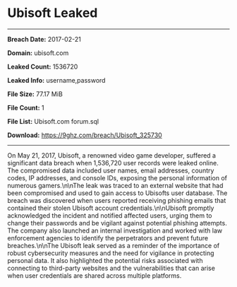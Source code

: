 # Ubisoft Leaked

------------
**Breach Date:** 2017-02-21

**Domain:** ubisoft.com

**Leaked Count:** 1536720

**Leaked Info:** username,password

**File Size:** 77.17 MiB

**File Count:** 1

**File List:** Ubisoft.com forum.sql

**Download:** https://9ghz.com/breach/Ubisoft_325730

------------
On May 21, 2017, Ubisoft, a renowned video game developer, suffered a significant data breach when 1,536,720 user records were leaked online. The compromised data included user names, email addresses, country codes, IP addresses, and console IDs, exposing the personal information of numerous gamers.\n\nThe leak was traced to an external website that had been compromised and used to gain access to Ubisofts user database. The breach was discovered when users reported receiving phishing emails that contained their stolen Ubisoft account credentials.\n\nUbisoft promptly acknowledged the incident and notified affected users, urging them to change their passwords and be vigilant against potential phishing attempts. The company also launched an internal investigation and worked with law enforcement agencies to identify the perpetrators and prevent future breaches.\n\nThe Ubisoft leak served as a reminder of the importance of robust cybersecurity measures and the need for vigilance in protecting personal data. It also highlighted the potential risks associated with connecting to third-party websites and the vulnerabilities that can arise when user credentials are shared across multiple platforms.
